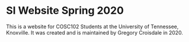 # SI Website Spring 2020
This is a website for COSC102 Students at the University of Tennessee, Knoxville. It was created and is maintained by Gregory Croisdale in 2020.
